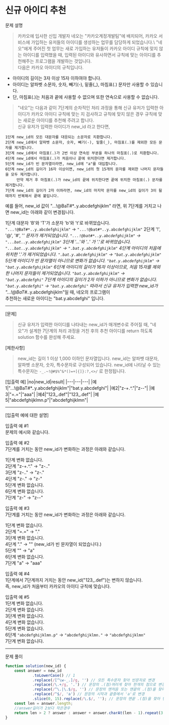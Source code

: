 # 신규 아이디 추천

문제 설명
> 카카오에 입사한 신입 개발자 네오는 "카카오계정개발팀"에 배치되어, 카카오 서비스에 가입하는 유저들의 아이디를 생성하는 업무를 담당하게 되었습니다.\ 
"네오"에게 주어진 첫 업무는 새로 가입하는 유저들이 카카오 아이디 규칙에 맞지 않는 아이디를 입력했을 때, 입력된 아이디와 유사하면서 규칙에 맞는 아이디를 추천해주는 프로그램을 개발하는 것입니다.\
다음은 카카오 아이디의 규칙입니다.

+ 아이디의 길이는 3자 이상 15자 이하여야 합니다.
+ 아이디는 알파벳 소문자, 숫자, 빼기(-), 밑줄(_), 마침표(.) 문자만 사용할 수 있습니다.
+ 단, 마침표(.)는 처음과 끝에 사용할 수 없으며 또한 연속으로 사용할 수 없습니다.

> "네오"는 다음과 같이 7단계의 순차적인 처리 과정을 통해 신규 유저가 입력한 아이디가 카카오 아이디 규칙에 맞는 지 검사하고 규칙에 맞지 않은 경우 규칙에 맞는 새로운 아이디를 추천해 주려고 합니다.\
신규 유저가 입력한 아이디가 new_id 라고 한다면,

```
1단계 new_id의 모든 대문자를 대응되는 소문자로 치환합니다.
2단계 new_id에서 알파벳 소문자, 숫자, 빼기(-), 밑줄(_), 마침표(.)를 제외한 모든 문자를 제거합니다.
3단계 new_id에서 마침표(.)가 2번 이상 연속된 부분을 하나의 마침표(.)로 치환합니다.
4단계 new_id에서 마침표(.)가 처음이나 끝에 위치한다면 제거합니다.
5단계 new_id가 빈 문자열이라면, new_id에 "a"를 대입합니다.
6단계 new_id의 길이가 16자 이상이면, new_id의 첫 15개의 문자를 제외한 나머지 문자들을 모두 제거합니다.
     만약 제거 후 마침표(.)가 new_id의 끝에 위치한다면 끝에 위치한 마침표(.) 문자를 제거합니다.
7단계 new_id의 길이가 2자 이하라면, new_id의 마지막 문자를 new_id의 길이가 3이 될 때까지 반복해서 끝에 붙입니다.
```
예를 들어, new_id 값이 "...!@BaT#*..y.abcdefghijklm" 라면, 위 7단계를 거치고 나면 
new_id는 아래와 같이 변경됩니다.

1단계 대문자 'B'와 'T'가 소문자 'b'와 't'로 바뀌었습니다.
`"...!@BaT#*..y.abcdefghijklm"` → `"...!@bat#*..y.abcdefghijklm"`
2단계 '!', '@', '#', '*' 문자가 제거되었습니다.
`"...!@bat#*..y.abcdefghijklm"` → `"...bat..y.abcdefghijklm"`
3단계 '...'와 '..' 가 '.'로 바뀌었습니다.
`"...bat..y.abcdefghijklm"` → `".bat.y.abcdefghijklm"`
4단계 아이디의 처음에 위치한 '.'가 제거되었습니다.
`".bat.y.abcdefghijklm"` → `"bat.y.abcdefghijklm"`
5단계 아이디가 빈 문자열이 아니므로 변화가 없습니다.
`"bat.y.abcdefghijklm"` → `"bat.y.abcdefghijklm"`
6단계 아이디의 길이가 16자 이상이므로, 처음 15자를 제외한 나머지 문자들이 제거되었습니다.
`"bat.y.abcdefghijklm"` → `"bat.y.abcdefghi"`
7단계 아이디의 길이가 2자 이하가 아니므로 변화가 없습니다.
`"bat.y.abcdefghi"` → `"bat.y.abcdefghi"`
따라서 신규 유저가 입력한 new_id가 "...!@BaT#*..y.abcdefghijklm"일 때, 네오의 프로그램이\
추천하는 새로운 아이디는 "bat.y.abcdefghi" 입니다.

------------------------

[문제]
> 신규 유저가 입력한 아이디를 나타내는 new_id가 매개변수로 주어질 때, "네오"가 설계한 7단계의 처리 과정을 거친 후의 추천 아이디를 return 하도록 solution 함수를 완성해 주세요.

[제한사항]
> new_id는 길이 1 이상 1,000 이하인 문자열입니다.
new_id는 알파벳 대문자, 알파벳 소문자, 숫자, 특수문자로 구성되어 있습니다.
new_id에 나타날 수 있는 특수문자는 `-_.~!@#$%^&*()=+[{]}:?,<>/` 로 한정됩니다.

[입출력 예]
|no|new_id|result|
|---|---|---|
|예1|"...!@BaT#*..y.abcdefghijklm"|"bat.y.abcdefghi"|
|예2|"z-+.^."|"z--"|
|예3|"=.="|"aaa"|
|예4|"123_.def"|"123_.def"|
|예5|"abcdefghijklmn.p"|"abcdefghijklmn"|

------------------------

[입출력 예에 대한 설명]

입출력 예 #1\
문제의 예시와 같습니다.

입출력 예 #2\
7단계를 거치는 동안 new_id가 변화하는 과정은 아래와 같습니다.

1단계 변화 없습니다.\
2단계 "z-+.^." → "z-.."\
3단계 "z-.." → "z-."\
4단계 "z-." → "z-"\
5단계 변화 없습니다.\
6단계 변화 없습니다.\
7단계 "z-" → "z--"

입출력 예 #3\
7단계를 거치는 동안 new_id가 변화하는 과정은 아래와 같습니다.

1단계 변화 없습니다.\
2단계 "=.=" → "."\
3단계 변화 없습니다.\
4단계 "." → "" (new_id가 빈 문자열이 되었습니다.)\
5단계 "" → "a"\
6단계 변화 없습니다.\
7단계 "a" → "aaa"

입출력 예 #4\
1단계에서 7단계까지 거치는 동안 new_id("123_.def")는 변하지 않습니다.\
즉, new_id가 처음부터 카카오의 아이디 규칙에 맞습니다.

입출력 예 #5\
1단계 변화 없습니다.\
2단계 변화 없습니다.\
3단계 변화 없습니다.\
4단계 변화 없습니다.\
5단계 변화 없습니다.\
6단계 `"abcdefghijklmn.p"` → `"abcdefghijklmn."` → `"abcdefghijklmn"`\
7단계 변화 없습니다.

------------------------

문제 풀이
```javascript
function solution(new_id) {
	const answer = new_id
			.toLowerCase() // 1
			.replace(/[^\w-_.]/g, '') // 모든 특수문자 찾아 빈문자로 변경
			.replace(/\.+/g, '.') // 문장의 .(점)여러게 찾아 한개의 점으로 변경
			.replace(/^\.|\.$/g, '') // 문장의 맨처음 또는 맨끝의 .(점)을 찾아 빈문자로 변경
			.replace(/^$/, 'a') // 문장의 시작과 끝중에서 'a'로 변경
			.slice(0, 15).replace(/\.$/, ''); // 문장의 맨끝 .(점)을 찾아 빈문자로 변경
	const len = answer.length;
	//answer길이가 2보다 작은경우
	return len > 2 ? answer : answer + answer.charAt(len - 1).repeat(3 - len); //"a" + "a"를 2만큰 반복하고
}
```
